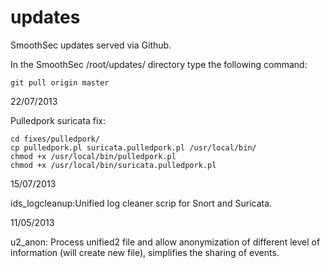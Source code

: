 updates
=======

SmoothSec updates served via Github.

In the SmoothSec /root/updates/ directory type the following command:

 `git pull origin master`

22/07/2013


Pulledpork suricata fix:<br>

`cd fixes/pulledpork/`<br>
`cp pulledpork.pl suricata.pulledpork.pl /usr/local/bin/`<br>
`chmod +x /usr/local/bin/pulledpork.pl`<br>
`chmod +x /usr/local/bin/suricata.pulledpork.pl`<br> 


15/07/2013

ids_logcleanup:Unified log cleaner scrip for Snort and Suricata. 

11/05/2013

u2_anon: Process unified2 file and allow anonymization of different level
of information (will create new file), simplifies the sharing of events. 
